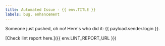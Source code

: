 ```yaml
---
title: Automated Issue - {{ env.TITLE }}
labels: bug, enhancement
---
```

Someone just pushed, oh no! Here's who did it: {{ payload.sender.login }}.

[Check lint report here.]({{ env.LINT_REPORT_URL }})